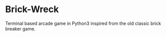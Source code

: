 # Brick-Wreck
Terminal based arcade game in Python3 inspired from the old classic brick breaker game.

